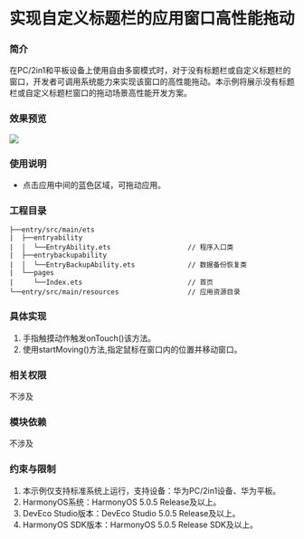 # 实现自定义标题栏的应用窗口高性能拖动

### 简介

在PC/2in1和平板设备上使用自由多窗模式时，对于没有标题栏或自定义标题栏的窗口，开发者可调用系统能力来实现该窗口的高性能拖动。本示例将展示没有标题栏或自定义标题栏窗口的拖动场景高性能开发方案。

### 效果预览

![](screenshots/windowDrag.gif)

### 使用说明
- 点击应用中间的蓝色区域，可拖动应用。

### 工程目录

```
├──entry/src/main/ets
|  ├──entryability                        
|  │  └──EntryAbility.ets                   // 程序入口类
|  ├──entrybackupability                  
|  │  └──EntryBackupAbility.ets             // 数据备份恢复类
|  └──pages                               
|     └──Index.ets                          // 首页
└──entry/src/main/resources                 // 应用资源目录
```

### 具体实现
1. 手指触摸动作触发onTouch()该方法。
2. 使用startMoving()方法,指定鼠标在窗口内的位置并移动窗口。

### 相关权限

不涉及

### 模块依赖

不涉及

### 约束与限制

1. 本示例仅支持标准系统上运行，支持设备：华为PC/2in1设备、华为平板。
2. HarmonyOS系统：HarmonyOS 5.0.5 Release及以上。
3. DevEco Studio版本：DevEco Studio 5.0.5 Release及以上。
4. HarmonyOS SDK版本：HarmonyOS 5.0.5 Release SDK及以上。